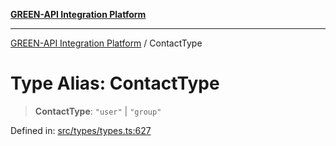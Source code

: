 [**GREEN-API Integration Platform**](../README.md)

***

[GREEN-API Integration Platform](../globals.md) / ContactType

# Type Alias: ContactType

> **ContactType**: `"user"` \| `"group"`

Defined in: [src/types/types.ts:627](https://github.com/green-api/greenapi-integration/blob/63683bb8d19b76d9e4ce6bd0a8121d8d2cf428af/src/types/types.ts#L627)
